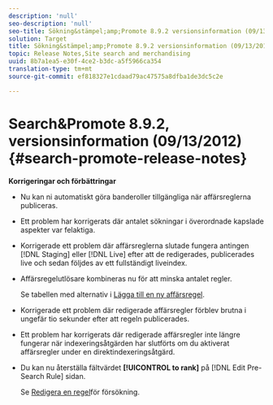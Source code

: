 ```yaml
---
description: 'null'
seo-description: 'null'
seo-title: Sökning&stämpel;amp;Promote 8.9.2 versionsinformation (09/13/2012)
solution: Target
title: Sökning&stämpel;amp;Promote 8.9.2 versionsinformation (09/13/2012)
topic: Release Notes,Site search and merchandising
uuid: 8b7a1ea5-e30f-4ce2-b3dc-a5f5966ca354
translation-type: tm+mt
source-git-commit: ef818327e1cdaad79ac47575a8dfba1de3dc5c2e

---
```



# Search&amp;Promote 8.9.2, versionsinformation (09/13/2012){#search-promote-release-notes}

**Korrigeringar och förbättringar**

* Nu kan ni automatiskt göra banderoller tillgängliga när affärsreglerna publiceras.
* Ett problem har korrigerats där antalet sökningar i överordnade kapslade aspekter var felaktiga.
* Korrigerade ett problem där affärsreglerna slutade fungera antingen [!DNL Staging] eller [!DNL Live] efter att de redigerades, publicerades live och sedan följdes av ett fullständigt liveindex.

* Affärsregelutlösare kombineras nu för att minska antalet regler.

   Se tabellen med alternativ i [Lägga till en ny affärsregel](../c-about-rules-menu/c-about-business-rules.md#task_BD3B31ED48BB4B1B8F1DCD3BFA2528E7).
* Korrigerade ett problem där redigerade affärsregler förblev brutna i ungefär tio sekunder efter att regeln publicerades.
* Ett problem har korrigerats där redigerade affärsregler inte längre fungerar när indexeringsåtgärden har slutförts om du aktiverat affärsregler under en direktindexeringsåtgärd.
* Du kan nu återställa fältvärdet **[!UICONTROL to rank]** på [!DNL Edit Pre-Search Rule] sidan.

   Se [Redigera en regel](../c-about-rules-menu/c-about-pre-search-rules.md#task_25F77050C5DA42B29DFD1C9718FB8C64)för försökning.

